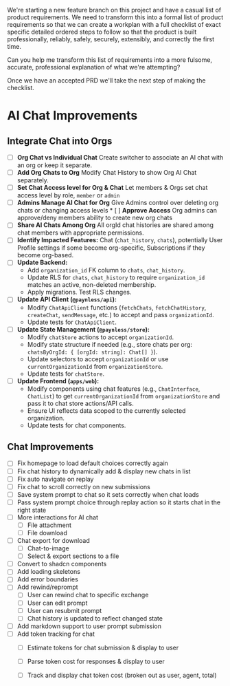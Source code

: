 We're starting a new feature branch on this project and have a casual list of product requirements. We need to transform this into a formal list of product requirements so that we can create a workplan with a full checklist of exact specific detailed ordered steps to follow so that the product is built professionally, reliably, safely, securely, extensibly, and correctly the first time. 

Can you help me transform this list of requirements into a more fulsome, accurate, professional explanation of what we're attempting? 

Once we have an accepted PRD we'll take the next step of making the checklist. 

# AI Chat Improvements

## Integrate Chat into Orgs 

*   [ ] **Org Chat vs Individual Chat** Create switcher to associate an AI chat with an org or keep it separate. 
*   [ ] **Add Org Chats to Org** Modify Chat History to show Org AI Chat separately.
*   [ ] **Set Chat Access level for Org & Chat** Let members & Orgs set chat access level by role, `member` or `admin`
*   [ ] **Admins Manage AI Chat for Org** Give Admins control over deleting org chats or changing access levels 
        *   [ ] **Approve Access** Org admins can approve/deny members ability to create new org chats 
*   [ ] **Share AI Chats Among Org** All orgId chat histories are shared among chat members with appropriate permissions. 
*   [ ] **Identify Impacted Features:** Chat (`chat_history`, `chats`), potentially User Profile settings if some become org-specific, Subscriptions if they become org-based.
*   [ ] **Update Backend:**
    *   Add `organization_id` FK column to `chats`, `chat_history`.
    *   Update RLS for `chats`, `chat_history` to require `organization_id` matches an active, non-deleted membership.
    *   Apply migrations. Test RLS changes.
*   [ ] **Update API Client (`@paynless/api`):**
    *   Modify `ChatApiClient` functions (`fetchChats`, `fetchChatHistory`, `createChat`, `sendMessage`, etc.) to accept and pass `organizationId`.
    *   Update tests for `ChatApiClient`.
*   [ ] **Update State Management (`@paynless/store`):**
    *   Modify `chatStore` actions to accept `organizationId`.
    *   Modify state structure if needed (e.g., store chats per org: `chatsByOrgId: { [orgId: string]: Chat[] }`).
    *   Update selectors to accept `organizationId` or use `currentOrganizationId` from `organizationStore`.
    *   Update tests for `chatStore`.
*   [ ] **Update Frontend (`apps/web`):**
    *   Modify components using chat features (e.g., `ChatInterface`, `ChatList`) to get `currentOrganizationId` from `organizationStore` and pass it to chat store actions/API calls.
    *   Ensure UI reflects data scoped to the currently selected organization.
    *   Update tests for chat components.

## Chat Improvements
*   [ ] Fix homepage to load default choices correctly again
*   [ ] Fix chat history to dynamically add & display new chats in list
*   [ ] Fix auto navigate on replay 
*   [ ] Fix chat to scroll correctly on new submissions 
*   [ ] Save system prompt to chat so it sets correctly when chat loads 
*   [ ] Pass system prompt choice through replay action so it starts chat in the right state 
*   [ ] More interactions for AI chat
    *   [ ] File attachment
    *   [ ] File download 
*   [ ] Chat export for download 
    *   [ ] Chat-to-image
    *   [ ] Select & export sections to a file
*   [ ] Convert to shadcn components
*   [ ] Add loading skeletons
*   [ ] Add error boundaries
*   [ ] Add rewind/reprompt
    *   [ ] User can rewind chat to specific exchange
    *   [ ] User can edit prompt
    *   [ ] User can resubmit prompt 
    *   [ ] Chat history is updated to reflect changed state 
*   [ ] Add markdown support to user prompt submission
*   [ ] Add token tracking for chat
    *   [ ] Estimate tokens for chat submission & display to user 
    *   [ ] Parse token cost for responses & display to user
    *   [ ] Track and display chat token cost (broken out as user, agent, total)
    